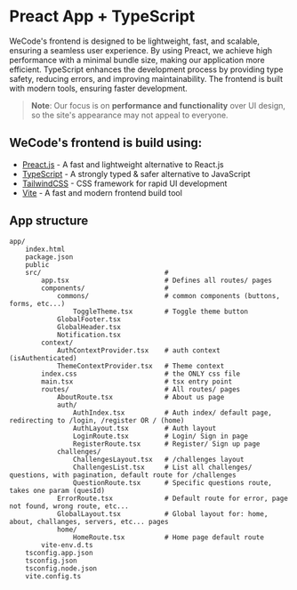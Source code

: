 # Preact App + TypeScript
WeCode's frontend is designed to be lightweight, fast, and scalable, ensuring a seamless user experience. 
By using Preact, we achieve high performance with a minimal bundle size, making our application more efficient. 
TypeScript enhances the development process by providing type safety, reducing errors, and improving maintainability.
The frontend is built with modern tools, ensuring faster development.

> **Note**: Our focus is on **performance and functionality** over UI design, so the site's appearance may not appeal to everyone.

## WeCode's frontend is build using: 
* [Preact.js](https://preactjs.com/) - A fast and lightweight alternative to React.js
* [TypeScript](https://www.typescriptlang.org/) - A strongly typed & safer alternative to JavaScript
* [TailwindCSS](https://tailwindcss.com/) - CSS framework for rapid UI development
* [Vite](https://vite.dev/) - A fast and modern frontend build tool

## App structure
    app/                                   
        index.html
        package.json
        public
        src/                               #
            app.tsx                        # Defines all routes/ pages
            components/                    #
                commons/                   # common components (buttons, forms, etc...)
                    ToggleTheme.tsx        # Toggle theme button
                GlobalFooter.tsx
                GlobalHeader.tsx
                Notification.tsx
            context/
                AuthContextProvider.tsx    # auth context (isAuthenticated)
                ThemeContextProvider.tsx   # Theme context
            index.css                      # the ONLY css file
            main.tsx                       # tsx entry point
            routes/                        # All routes/ pages
                AboutRoute.tsx             # About us page
                auth/
                    AuthIndex.tsx          # Auth index/ default page, redirecting to /login, /register OR / (home)
                    AuthLayout.tsx         # Auth layout
                    LoginRoute.tsx         # Login/ Sign in page
                    RegisterRoute.tsx      # Register/ Sign up page
                challenges/
                    ChallengesLayout.tsx   # /challenges layout
                    ChallengesList.tsx     # List all challenges/ questions, with pagination, default route for /challenges
                    QuestionRoute.tsx      # Specific questions route, takes one param (quesId)
                ErrorRoute.tsx             # Default route for error, page not found, wrong route, etc...
                GlobalLayout.tsx           # Global layout for: home, about, challanges, servers, etc... pages
                home/
                    HomeRoute.tsx          # Home page default route
            vite-env.d.ts
        tsconfig.app.json
        tsconfig.json
        tsconfig.node.json
        vite.config.ts
